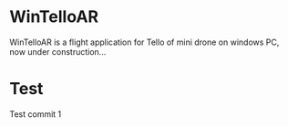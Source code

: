 # WinTelloAR
WinTelloAR is a flight application for Tello of mini drone on windows PC, now under construction...

# Test
Test commit 1
